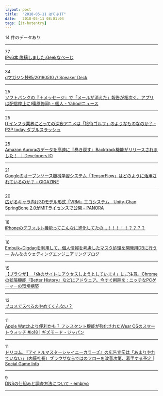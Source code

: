 ```yaml
---
layout: post
title:  "2018-05-11 はてぶIT"
date:   2018-05-11 08:01:04
tags: [it-hotentry]
---
```

14 件のデータあり

<hr><div class="row">
<div class="col-1"><span class="badge badge-pill badge-success h2">77</span></div>
<div class="col-11"><a href='http://www.geekpage.jp/blog/?id=2018-5-10-1' target='_blank'>IPv6本 脱稿しました:Geekなぺーじ</a></div>
</div>
<hr>
<div class="row">
<div class="col-1"><span class="badge badge-pill badge-success h2">34</span></div>
<div class="col-11"><a href='https://speakerdeck.com/jepa/20180510-2' target='_blank'>dマガジン技術/20180510 // Speaker Deck</a></div>
</div>
<hr>
<div class="row">
<div class="col-1"><span class="badge badge-pill badge-success h2">25</span></div>
<div class="col-11"><a href='https://news.yahoo.co.jp/byline/shinoharashuji/20180510-00085065/' target='_blank'>ソフトバンクの『＋メッセージ』で「メールが消えた」報告が相次ぐ。アプリは配信停止に(篠原修司) - 個人 - Yahoo!ニュース</a></div>
</div>
<hr>
<div class="row">
<div class="col-1"><span class="badge badge-pill badge-success h2">25</span></div>
<div class="col-11"><a href='https://wslash.com/?p=4654' target='_blank'>ITインフラ業界にとっての深夜アニメは「接待ゴルフ」のようなものなのか？ - P2P today ダブルスラッシュ</a></div>
</div>
<hr>
<div class="row">
<div class="col-1"><span class="badge badge-pill badge-success h2">25</span></div>
<div class="col-11"><a href='https://dev.classmethod.jp/cloud/aws/amazon-aurora-backtrack/' target='_blank'>Amazon Auroraのデータを高速に『巻き戻す』Backtrack機能がリリースされました！ ｜ Developers.IO</a></div>
</div>
<hr>
<div class="row">
<div class="col-1"><span class="badge badge-pill badge-success h2">21</span></div>
<div class="col-11"><a href='https://gigazine.net/news/20180510-how-tensorflow-powering-world/' target='_blank'>Googleのオープンソース機械学習システム「TensorFlow」はどのように活用されているのか？ - GIGAZINE</a></div>
</div>
<hr>
<div class="row">
<div class="col-1"><span class="badge badge-pill badge-success h2">20</span></div>
<div class="col-11"><a href='http://panora.tokyo/61196/' target='_blank'>広がるキャラ向け3Dモデル形式「VRM」エコシステム　Unity-Chan SpringBone 2.0がMITライセンスで公開 – PANORA</a></div>
</div>
<hr>
<div class="row">
<div class="col-1"><span class="badge badge-pill badge-success h2">18</span></div>
<div class="col-11"><a href='https://www.buzzfeed.com/jp/yuikashima/iphone-default-hack' target='_blank'>iPhoneのデフォルト機能ってこんなに進化してたの…！！！！！？？？？</a></div>
</div>
<hr>
<div class="row">
<div class="col-1"><span class="badge badge-pill badge-success h2">16</span></div>
<div class="col-11"><a href='https://blog.mwed.info/posts/use_embulk_for_db_mask.html' target='_blank'>Embulk+Digdagを利用して、個人情報を考慮したマスク処理を開発用DBに行う — みんなのウェディングエンジニアリングブログ</a></div>
</div>
<hr>
<div class="row">
<div class="col-1"><span class="badge badge-pill badge-success h2">15</span></div>
<div class="col-11"><a href='http://blog.livedoor.jp/nichepcgamer/archives/1071166523.html' target='_blank'>【ブラウザ】 「偽のサイトにアクセスしようとしています」にご注意。Chromeの拡張機能『Better History』などにアドウェア。今すぐ削除を : ニッチなPCゲーマーの環境構築</a></div>
</div>
<hr>
<div class="row">
<div class="col-1"><span class="badge badge-pill badge-success h2">13</span></div>
<div class="col-11"><a href='https://anond.hatelabo.jp/20180508141711' target='_blank'>ブコメでスベるのやめてくんない？</a></div>
</div>
<hr>
<div class="row">
<div class="col-1"><span class="badge badge-pill badge-success h2">11</span></div>
<div class="col-11"><a href='https://www.gizmodo.jp/2018/05/android-wear-is-back-on-track.html' target='_blank'>Apple Watchより便利かも？ アシスタント機能が強化されたWear OSのスマートウォッチ #io18 | ギズモード・ジャパン</a></div>
</div>
<hr>
<div class="row">
<div class="col-1"><span class="badge badge-pill badge-success h2">11</span></div>
<div class="col-11"><a href='http://gamebiz.jp/?p=210529' target='_blank'>ドリコム、『アイドルマスターシャイニーカラーズ』の広告宣伝は「あまりやれていない」（内藤社長）ブラウザならではのフローを改善次第、着手する予定 | Social Game Info</a></div>
</div>
<hr>
<div class="row">
<div class="col-1"><span class="badge badge-pill badge-success h2">9</span></div>
<div class="col-11"><a href='http://embryo.hatenadiary.com/entry/2017/11/21/152225' target='_blank'>DNSの仕組みと調査方法について - embryo</a></div>
</div>
<hr>

